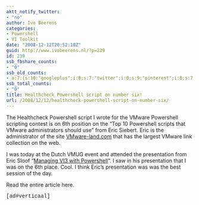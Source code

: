 ```yaml
---
aktt_notify_twitter:
- "no"
author: Ivo Beerens
categories:
- Powershell
- VI Toolkit
date: "2008-12-12T20:52:10Z"
guid: http://www.ivobeerens.nl/?p=239
id: 239
ssb_fbshare_counts:
- "0"
ssb_old_counts:
- a:7:{s:10:"googleplus";i:0;s:7:"twitter";i:0;s:9:"pinterest";i:0;s:7:"fbshare";i:0;s:8:"linkedin";i:0;s:6:"reddit";i:0;s:6:"tumblr";i:0;}
ssb_total_counts:
- "0"
title: Healthcheck Powershell script on number six!
url: /2008/12/12/healthcheck-powershell-script-on-number-six/
---
```


The Healthcheck Powershell script I wrote for the VMware Powershell scripting contest is on 6th position on the “Top 10 Powershell scripts that VMware administrators should use” from Eric Siebert. Eric is the administrator of the site [VMware-land.com](http://vmware-land.com/) that has the largest VMware link collection on the web.

I was today at the Dutch VMUG event and attended the presentation from Eric Sloof “[Managing VI3 with Powershell](http://www.ntpro.nl/blog/archives/804-Eric-Sloof-presented-Managing-VI3-with-PowerShell-at-Dutch-VMUG.html)“. I saw in his presentation that I was on the 6th place. Cool. I think Eric’s presentation was was the best session of the day.

Read the entire article here.

<span style="font-family: Courier New;">\[ad#verticaal\]</span>
